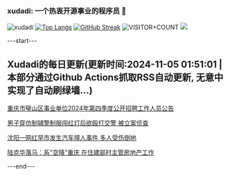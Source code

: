 ### xudadi: 一个热衷开源事业的程序员 👋

![xudadi](https://github-readme-stats-git-masterorgs-github-readme-stats-team.vercel.app/api?username=xudadi)
[![Top Langs](https://github-readme-stats.vercel.app/api/top-langs/?username=xudadi)](https://github.com/anuraghazra/github-readme-stats)
[![GitHub Streak](https://streak-stats.demolab.com?user=xudadi&locale=zh_Hans)](https://git.io/streak-stats)
![VISITOR+COUNT](https://komarev.com/ghpvc/?username=xudadi&label=VISITOR+COUNT)
![](https://raw.githubusercontent.com/xudadi/xudadi/main/assets/github-contribution-grid-snake.svg)


---start---

## Xudadi的每日更新(更新时间:2024-11-05 01:51:01 | 本部分通过Github Actions抓取RSS自动更新, 无意中实现了自动刷绿墙...)

[重庆市璧山区事业单位2024年第四季度公开招聘工作人员公告](https://www.gongkaoleida.com/article/2181587)

[男子穿仿制辅警制服闯红灯后欲殴打交警 被立案侦查](https://m.163.com/news/article/JG5BT6CF0001899O.html)

[沈阳一网红早市发生汽车撞人事件 多人受伤倒地](https://m.163.com/news/article/JG5BGHBL0001899O.html)

[陆克华落马：系"空降"重庆 在住建部时主管房地产工作](https://m.163.com/news/article/JG5AJ2SF05129QAF.html)

---end---
